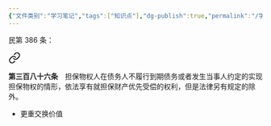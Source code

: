 ```yaml
---
{"文件类别":"学习笔记","tags":["知识点"],"dg-publish":true,"permalink":"/学习笔记/知识点cheese/担保物权/","dgPassFrontmatter":true,"created":"2024-09-29T14:11:58.463+08:00","updated":"2024-09-30T11:34:56.565+08:00"}
---
```


民第 386 条：
<div class="transclusion internal-embed is-loaded"><a class="markdown-embed-link" href="////#t386" aria-label="Open link"><svg xmlns="http://www.w3.org/2000/svg" width="24" height="24" viewBox="0 0 24 24" fill="none" stroke="currentColor" stroke-width="2" stroke-linecap="round" stroke-linejoin="round" class="svg-icon lucide-link"><path d="M10 13a5 5 0 0 0 7.54.54l3-3a5 5 0 0 0-7.07-7.07l-1.72 1.71"></path><path d="M14 11a5 5 0 0 0-7.54-.54l-3 3a5 5 0 0 0 7.07 7.07l1.71-1.71"></path></svg></a><div class="markdown-embed">



**第三百八十六条**　担保物权人在债务人不履行到期债务或者发生当事人约定的实现担保物权的情形，依法享有就担保财产优先受偿的权利，但是法律另有规定的除外。 

</div></div>

- 更重交换价值